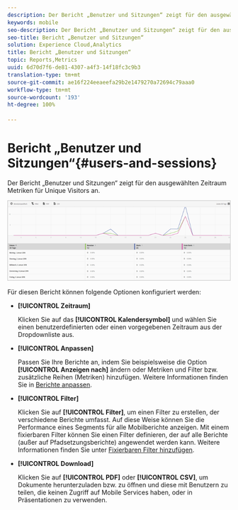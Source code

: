 ```yaml
---
description: Der Bericht „Benutzer und Sitzungen“ zeigt für den ausgewählten Zeitraum Metriken für Unique Visitors an.
keywords: mobile
seo-description: Der Bericht „Benutzer und Sitzungen“ zeigt für den ausgewählten Zeitraum Metriken für Unique Visitors an.
seo-title: Bericht „Benutzer und Sitzungen“
solution: Experience Cloud,Analytics
title: Bericht „Benutzer und Sitzungen“
topic: Reports,Metrics
uuid: 6d70d7f6-de81-4307-a4f3-14f18fc3c9b3
translation-type: tm+mt
source-git-commit: ae16f224eeaeefa29b2e1479270a72694c79aaa0
workflow-type: tm+mt
source-wordcount: '193'
ht-degree: 100%

---
```



# Bericht „Benutzer und Sitzungen“{#users-and-sessions}

Der Bericht „Benutzer und Sitzungen“ zeigt für den ausgewählten Zeitraum Metriken für Unique Visitors an.

![Bericht „Benutzer und Sitzungen“](assets/users_sessions.png)

Für diesen Bericht können folgende Optionen konfiguriert werden:

* **[!UICONTROL Zeitraum]**

   Klicken Sie auf das **[!UICONTROL Kalendersymbol]** und wählen Sie einen benutzerdefinierten oder einen vorgegebenen Zeitraum aus der Dropdownliste aus.

* **[!UICONTROL Anpassen]**

   Passen Sie Ihre Berichte an, indem Sie beispielsweise die Option **[!UICONTROL Anzeigen nach]** ändern oder Metriken und Filter bzw. zusätzliche Reihen (Metriken) hinzufügen. Weitere Informationen finden Sie in [Berichte anpassen](/help/using/usage/reports-customize/t-reports-customize.md).

* **[!UICONTROL Filter]**

   Klicken Sie auf **[!UICONTROL Filter]**, um einen Filter zu erstellen, der verschiedene Berichte umfasst. Auf diese Weise können Sie die Performance eines Segments für alle Mobilberichte anzeigen. Mit einem fixierbaren Filter können Sie einen Filter definieren, der auf alle Berichte (außer auf Pfadsetzungsberichte) angewendet werden kann. Weitere Informationen finden Sie unter [Fixierbaren Filter hinzufügen](/help/using/usage/reports-customize/t-sticky-filter.md).

* **[!UICONTROL Download]**

   Klicken Sie auf **[!UICONTROL PDF]** oder **[!UICONTROL CSV]**, um Dokumente herunterzuladen bzw. zu öffnen und diese mit Benutzern zu teilen, die keinen Zugriff auf Mobile Services haben, oder in Präsentationen zu verwenden.